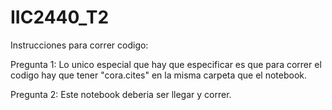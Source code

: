 # IIC2440_T2

Instrucciones para correr codigo:

Pregunta 1: Lo unico especial que hay que especificar es que para correr el codigo hay que tener "cora.cites" en la misma carpeta que el notebook.

Pregunta 2: Este notebook deberia ser llegar y correr.